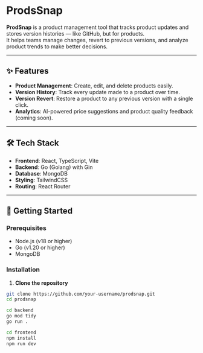 # ProdsSnap

**ProdSnap** is a product management tool that tracks product updates and stores version histories — like GitHub, but for products.  
It helps teams manage changes, revert to previous versions, and analyze product trends to make better decisions.

---

## ✨ Features

- **Product Management**: Create, edit, and delete products easily.
- **Version History**: Track every update made to a product over time.
- **Version Revert**: Restore a product to any previous version with a single click.
- **Analytics**: AI-powered price suggestions and product quality feedback (coming soon).

---

## 🛠 Tech Stack

- **Frontend**: React, TypeScript, Vite
- **Backend**: Go (Golang) with Gin
- **Database**: MongoDB
- **Styling**: TailwindCSS
- **Routing**: React Router

---

## 🚀 Getting Started

### Prerequisites

- Node.js (v18 or higher)
- Go (v1.20 or higher)
- MongoDB

### Installation

1. **Clone the repository**

```bash
git clone https://github.com/your-username/prodsnap.git
cd prodsnap

cd backend
go mod tidy
go run .

cd frontend
npm install
npm run dev
